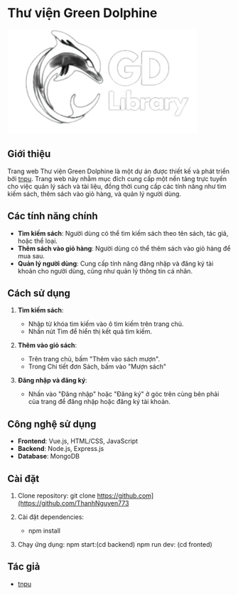 # Thư viện Green Dolphine

![Green Dolphine Library](https://github.com/ThanhNguyen773/BTL-PTUDWeb/blob/main/frontend/src/assets/images/logo2.png)

## Giới thiệu

Trang web Thư viện Green Dolphine là một dự án được thiết kế và phát triển bởi [tnpu](https://github.com/ThanhNguyen773). 
Trang web này nhằm mục đích cung cấp một nền tảng trực tuyến cho việc quản lý sách và tài liệu, đồng thời cung cấp các tính năng như tìm kiếm sách, thêm sách vào giỏ hàng, và quản lý người dùng.

## Các tính năng chính

- **Tìm kiếm sách**: Người dùng có thể tìm kiếm sách theo tên sách, tác giả, hoặc thể loại.
- **Thêm sách vào giỏ hàng**: Người dùng có thể thêm sách vào giỏ hàng để mua sau.
- **Quản lý người dùng**: Cung cấp tính năng đăng nhập và đăng ký tài khoản cho người dùng, cũng như quản lý thông tin cá nhân.

## Cách sử dụng

1. **Tìm kiếm sách**:
   - Nhập từ khóa tìm kiếm vào ô tìm kiếm trên trang chủ.
   - Nhấn nút Tìm để hiển thị kết quả tìm kiếm.

2. **Thêm vào giỏ sách**:
   - Trên trang chủ, bấm "Thêm vào sách mượn".
   - Trong Chi tiết đơn Sách, bấm vào "Mượn sách"
3. **Đăng nhập và đăng ký**:
   - Nhấn vào  "Đăng nhập" hoặc "Đăng ký" ở góc trên cùng bên phải của trang để đăng nhập hoặc đăng ký tài khoản.
     

## Công nghệ sử dụng

- **Frontend**: Vue.js, HTML/CSS, JavaScript
- **Backend**: Node.js, Express.js
- **Database**: MongoDB

## Cài đặt

1. Clone repository: git clone https://github.com](https://github.com/ThanhNguyen773
   
2. Cài đặt dependencies:
   - npm install
3. Chạy ứng dụng:
    npm start:(cd backend)
    npm run dev: (cd fronted)




## Tác giả

- [tnpu](https://github.com/ThanhNguyen773)


